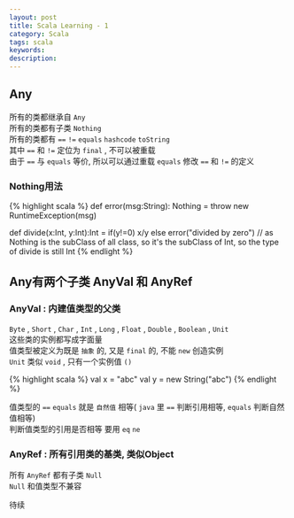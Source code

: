 ```yaml
---
layout: post
title: Scala Learning - 1
category: Scala
tags: scala
keywords:
description:
---
```

## Any  

所有的类都继承自 `Any`  
所有的类都有子类 `Nothing`  
所有的类都有 `==` `!=` `equals` `hashcode` `toString`  
其中 `==` 和 `!=` 定位为 `final` , 不可以被重载  
由于 `==` 与 `equals` 等价, 所以可以通过重载 `equals` 修改 `==` 和 `!=` 的定义  

### Nothing用法  

{% highlight scala %}
def error(msg:String): Nothing = throw new RuntimeException(msg)

def divide(x:Int, y:Int):Int = if(y!=0) x/y else error("divided by zero")
// as Nothing is the subClass of all class, so it's the subClass of Int, so the type of divide is still Int
{% endlight %} 

## Any有两个子类 AnyVal 和 AnyRef  

### AnyVal : 内建值类型的父类  

`Byte` , `Short` , `Char` , `Int` , `Long` , `Float` , `Double` , `Boolean` , `Unit`  
这些类的实例都写成字面量  
值类型被定义为既是 `抽象` 的, 又是 `final` 的, 不能 `new` 创造实例  
`Unit` 类似 `void` , 只有一个实例值 `()`  

{% highlight scala %}
val x = "abc"
val y = new String("abc")
{% endlight %}  

值类型的 `==` `equals` 就是 `自然值` 相等( `java` 里 `==` 判断引用相等, `equals` 判断自然值相等)  
判断值类型的引用是否相等 要用 `eq` `ne`  

### AnyRef : 所有引用类的基类, 类似Object  

所有 `AnyRef` 都有子类 `Null`  
`Null` 和值类型不兼容  

待续


